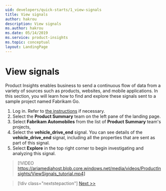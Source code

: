 ```yaml
---
uid: developers/quick-starts/1_view-signals
title: View signals
author: hakrou
description: View signals
ms.author: hakrou
ms.date: 05/14/2019
ms.service: product-insights
ms.topic: conceptual
layout: LandingPage
---
```


# View signals 

Product Insights enables business to send a continuous flow of data from a variety of sources such as products, websites, and mobile applications. In this section, you will learn how to find and explore these signals sent to a sample project named Fabrikam Go.

1. Log in. Refer to [the instructions](what-is) if necessary. 
2. Select the **Product Summary** team on the left pane of the landing page. 
3. Select **Fabrikam Automobiles** from the list of **Product Summary** team's projects, 
4. Select the **vehicle_drive_end** signal. You can see details of the **vehicle_drive_end** signal, including all the properties that are sent as part of this signal.
5. Select **Explore** in the top right corner to begin investigating and analyzing this signal.

> [!VIDEO https://ariamediahost.blob.core.windows.net/media/videos/ProductInsights/ViewSignals_tutorial.mp4]

> [!div class="nextstepaction"]
> [Next >>](2_create-own-metric.md)
